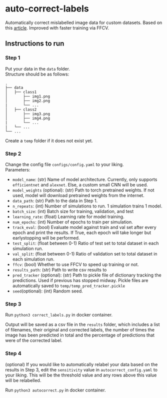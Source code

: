 # auto-correct-labels
Automatically correct mislabelled image data for custom datasets. Based on this [article](https://medium.com/@yalcinmurat1986/auto-correcting-mislabeled-data-7a4098c77357). Improved with faster training via FFCV.  

## Instructions to run
### Step 1
Put your data in the `data` folder.  
Structure should be as follows:  
```
.
├── data
│   ├── class1
│       ├── img1.png
│       ├── img2.png
|       └── ...
│   ├── class2 
│       ├── img3.png
│       ├── img4.png
|       └── ...
|   └── ...
└── ...
```

Create a `temp` folder if it does not exist yet.  

### Step 2
Change the config file `configs/config.yaml` to your liking.  
Parameters:  
- `model_name`: (str) Name of model architecture. Currently, only supports `efficientnet` and `alexnet`. Else, a custom small CNN will be used.  
- `model_weights` (optional): (str) Path to torch pretrained weights. If not used, model will download pretrained weights from the internet.  
- `data_path`: (str) Path to the data in Step 1.
- `n_repeats`: (int) Number of simulations to run. 1 simulation trains 1 model.  
- `batch_size`: (int) Batch size for training, validation, and test  
- `learning_rate`: (float) Learning rate for model training.  
- `num_epochs`: (int) Number of epochs to train per simulation.  
- `track_eval`: (bool) Evaluate model against train and val set after every epoch and print the results. If True, each epoch will take longer but earlystopping will be performed.  
- `test_split`: (float between 0-1) Ratio of test set to total dataset in each simulation run.  
- `val_split`: (float between 0-1) Ratio of validation set to total dataset in each simulation run.  
- `ffcv`: (bool) Whether to use FFCV to speed up training or not.
- `results_path`: (str) Path to write csv results to
- `pred_tracker` (optional): (str) Path to pickle file of dictionary tracking the predictions. Used if previous has stopped midway. Pickle files are automatically saved to `temp/temp_pred_tracker.pickle`  
- `seed`(optional): (int) Random seed.  

### Step 3  
Run `python3 correct_labels.py` in docker container.  

Output will be saved as a csv file in the `results` folder, which includes a list of filenames, their original and corrected labels, the number of times the image has been predicted in total and the percentage of predictions that were of the corrected label. 

### Step 4
(optional)
If you would like to automatically relabel your data based on the results in Step 3, edit the `sensitivity` value in `autocorrect_config.yaml` to your liking. This will be the threshold value and any rows above this value will be relabelled.  


Run `python3 autocorrect.py` in docker container.

